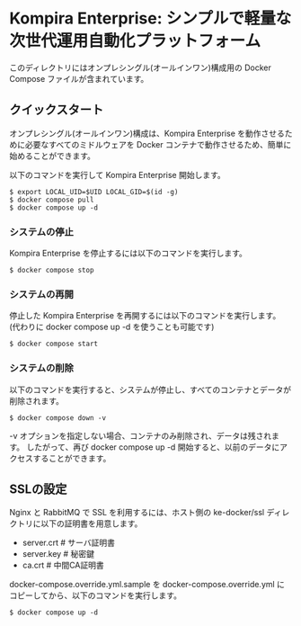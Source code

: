 # Kompira Enterprise: シンプルで軽量な次世代運用自動化プラットフォーム

このディレクトリにはオンプレシングル(オールインワン)構成用の Docker Compose ファイルが含まれています。

## クイックスタート

オンプレシングル(オールインワン)構成は、Kompira Enterprise を動作させるために必要なすべてのミドルウェアを
Docker コンテナで動作させるため、簡単に始めることができます。

以下のコマンドを実行して Kompira Enterprise 開始します。

```
$ export LOCAL_UID=$UID LOCAL_GID=$(id -g)
$ docker compose pull
$ docker compose up -d
```

### システムの停止

Kompira Enterprise を停止するには以下のコマンドを実行します。

```
$ docker compose stop
```

### システムの再開

停止した Kompira Enterprise を再開するには以下のコマンドを実行します。
(代わりに docker compose up -d を使うことも可能です)

```
$ docker compose start
```

### システムの削除

以下のコマンドを実行すると、システムが停止し、すべてのコンテナとデータが削除されます。

```
$ docker compose down -v
```

-v オプションを指定しない場合、コンテナのみ削除され、データは残されます。
したがって、再び docker compose up -d 開始すると、以前のデータにアクセスすることができます。


## SSLの設定

Nginx と RabbitMQ で SSL を利用するには、ホスト側の ke-docker/ssl ディレクトリに以下の証明書を用意します。

- server.crt	  # サーバ証明書
- server.key	  # 秘密鍵
- ca.crt	  # 中間CA証明書

docker-compose.override.yml.sample を docker-compose.override.yml にコピーしてから、以下のコマンドを実行します。

```
$ docker compose up -d
```

